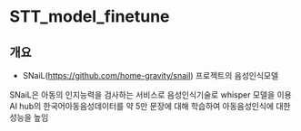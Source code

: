 # STT_model_finetune

## 개요
- SNaiL(https://github.com/home-gravity/snail) 프로젝트의 음성인식모델
 
SNaiL은 아동의 인지능력을 검사하는 서비스로 음성인식기술로 whisper 모델을 이용  
AI hub의 한국어아동음성데이터를 약 5만 문장에 대해 학습하여 아동음성인식에 대한 성능을 높임


